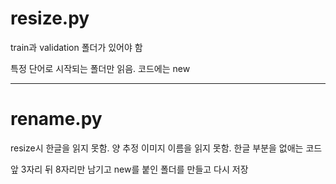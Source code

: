 # resize.py

train과 validation 폴더가 있어야 함

특정 단어로 시작되는 폴더만 읽음. 코드에는 new

------------------------------------------------

# rename.py

resize시 한글을 읽지 못함. 양 추정 이미지 이름을 읽지 못함. 한글 부분을 없애는 코드

앞 3자리 뒤 8자리만 남기고 new를 붙인 폴더를 만들고 다시 저장
